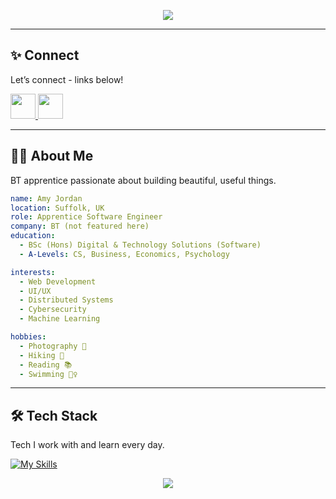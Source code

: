 <p align="center">
  <img src="https://capsule-render.vercel.app/api?type=waving&height=200&color=0:9CAF88,100:DCE5CC&text=Hi%2C%20I'm%20Amy%20%F0%9F%91%8B&desc=%F0%9F%92%BB%20Frontend%20Software%20Engineer&fontColor=2F3E29&fontAlignY=40&descAlignY=63&descAlign=50" />
</p>

<div style="max-width: 800px; margin: 0 auto;">

---

## ✨ Connect
Let’s connect - links below!

<a href="https://www.linkedin.com/in/amy-jordan333/">
  <img height="40" src="https://skillicons.dev/icons?i=linkedin&theme=dark" />
</a>
<a href="mailto:amyj5165@gmail.com">
  <img height="40" src="https://skillicons.dev/icons?i=gmail&theme=dark" />
</a>

---

## 👩‍💻 About Me
BT apprentice passionate about building beautiful, useful things.

```yaml
name: Amy Jordan
location: Suffolk, UK
role: Apprentice Software Engineer
company: BT (not featured here)
education:
  - BSc (Hons) Digital & Technology Solutions (Software)
  - A-Levels: CS, Business, Economics, Psychology

interests:
  - Web Development
  - UI/UX
  - Distributed Systems
  - Cybersecurity
  - Machine Learning

hobbies:
  - Photography 📸
  - Hiking 🥾
  - Reading 📚
  - Swimming 🏊‍♀️
```

---

## 🛠️ Tech Stack
Tech I work with and learn every day.

[![My Skills](https://skillicons.dev/icons?i=css,docker,gitlab,html,js,jest,mysql,react,styledcomponents,vercel,vscode,apple&theme=dark)](https://skillicons.dev)

</div>

<p align="center">
  <img src="https://capsule-render.vercel.app/api?type=waving&height=150&color=0:9CAF88,100:DCE5CC&fontColor=2F3E29&fontAlignY=40&descAlignY=63&descAlign=54&section=footer" />
</p>

